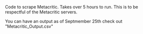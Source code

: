 Code to scrape Metacritic. Takes over 5 hours to run. This is to be respectful of the Metacritic servers. 

You can have an output as of Septmember 25th check out "Metacritic_Output.csv"
